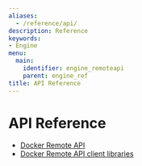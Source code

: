 ```yaml
---
aliases:
  - /reference/api/
description: Reference
keywords:
- Engine
menu:
  main:
    identifier: engine_remoteapi
    parent: engine_ref
title: API Reference
---
```


# API Reference

* [Docker Remote API](docker_remote_api.md)
* [Docker Remote API client libraries](remote_api_client_libraries.md)
